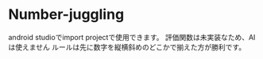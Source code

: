 # Number-juggling
android studioでimport projectで使用できます。
評価関数は未実装なため、AIは使えません
ルールは先に数字を縦横斜めのどこかで揃えた方が勝利です。
